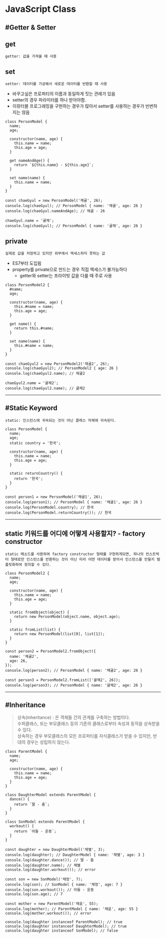 # JavaScript Class

## #Getter & Setter

## get

`getter: 값을 가져올 때 사용`

## set

`setter: 데이터를 가공해서 새로운 데이터를 반환할 때 사용`

- 바꾸고싶은 프로퍼티의 이름과 동일하게 짓는 관례가 있음
- setter의 경우 파라미터를 하나 받아야함.
- 이뮤터블 프로그래밍을 구현하는 경우가 많아서 setter를 사용하는 경우가 빈번하지는 않음

```
class PersonModel {
  name;
  age;

  constructor(name, age) {
    this.name = name;
    this.age = age;
  }

  get nameAndAge() {
    return `${this.name} - ${this.age}`;
  }

  set name(name) {
    this.name = name;
  }
}

const chaeGyul = new PersonModel('채귤', 26);
console.log(chaeGyul); // PersonModel { name: '채귤', age: 26 }
console.log(chaeGyul.nameAndAge); // 채귤 - 26

chaeGyul.name = '귤채';
console.log(chaeGyul); // PersonModel { name: '귤채', age: 26 }
```

## private

`실제로 값을 저장하고 있지만 외부에서 엑세스하지 못하는 값`

- ES7부터 도입됨
- property를 private으로 만드는 경우 직접 엑세스가 불가능하다
  - getter와 setter는 프라이빗 값을 다룰 때 주로 사용

```
class PersonModel2 {
  #name;
  age;

  constructor(name, age) {
    this.#name = name;
    this.age = age;
  }

  get name() {
    return this.#name;
  }

  set name(name) {
    this.#name = name;
  }
}

const chaeGyul2 = new PersonModel2('채귤2', 26);
console.log(chaeGyul2); // PersonModel2 { age: 26 }
console.log(chaeGyul2.name); // 채귤2

chaeGyul2.name = '귤채2';
console.log(chaeGyul2.name); // 귤채2
```

<hr />

## #Static Keyword

`static: 인스턴스에 귀속되는 것이 아닌 클래스 자체에 귀속된다.`

```
class PersonModel {
  name;
  age;
  static country = '한국';

  constructor(name, age) {
    this.name = name;
    this.age = age;
  }

  static returnCountry() {
    return '한국';
  }
}

const person1 = new PersonModel('채귤1', 26);
console.log(person1); // PersonModel { name: '채귤1', age: 26 }
console.log(PersonModel.country); // 한국
console.log(PersonModel.returnCountry()); // 한국
```

<hr />

## static 키워드를 어디에 어떻게 사용할지? - factory constructor

`static 메소드를 사용하여 factory constructor 형태를 구현하게되면, 하나의 컨스트럭터 형태로만 인스턴스를 반환하는 것이 아닌 미리 어떤 데이터를 받아서 인스턴스를 만들지 템플릿화하여 정의할 수 있다.`

```
class PersonModel2 {
  name;
  age;

  constructor(name, age) {
    this.name = name;
    this.age = age;
  }

  static fromObject(object) {
    return new PersonModel(object.name, object.age);
  }

  static fromList(list) {
    return new PersonModel(list[0], list[1]);
  }
}

const person2 = PersonModel2.fromObject({
  name: '채귤2',
  age: 26,
});
console.log(person2); // PersonModel { name: '채귤2', age: 26 }

const person3 = PersonModel2.fromList(['귤채2', 26]);
console.log(person3); // PersonModel { name: '귤채2', age: 26 }
```

<hr />

## #Inheritance

> 상속(inheritance) : 은 객체들 간의 관계를 구축하는 방법이다.  
> 수퍼클래스, 또는 부모클래스 등의 기존의 클래스로부터 속성과 동작을 상속받을 수 있다.  
> 상속하는 경우 부모클래스의 모든 프로퍼티를 자식클래스가 받을 수 있지만, 반대의 경우는 성립하지 않는다.

```
class ParentModel {
  name;
  age;

  constructor(name, age) {
    this.name = name;
    this.age = age;
  }
}

class DaughterModel extends ParentModel {
  dance() {
    return `딸 - 춤`;
  }
}

class SonModel extends ParentModel {
  workout() {
    return `아들 - 운동`;
  }
}

const daughter = new DaughterModel('채별', 3);
console.log(daughter); // DaughterModel { name: '채별', age: 3 }
console.log(daughter.dance()); // 딸 - 춤
console.log(daughter.name); // 채별
console.log(daughter.workout()); // error

const son = new SonModel('채정', 7);
console.log(son); // SonModel { name: '채정', age: 7 }
console.log(son.workout()); // 아들 - 운동
console.log(son.age); // 7

const mother = new ParentModel('채윤', 55);
console.log(mother); // ParentModel { name: '채윤', age: 55 }
console.log(mother.workout()); // error

console.log(daughter instanceof ParentModel); // true
console.log(daughter instanceof DaughterModel); // true
console.log(daughter instanceof SonModel); // false
```
